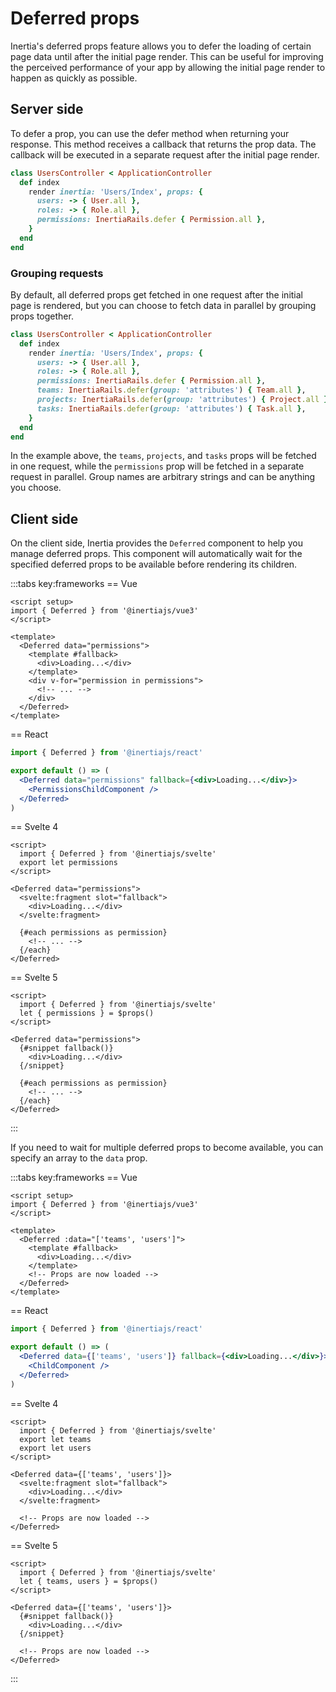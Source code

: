 # Deferred props

Inertia's deferred props feature allows you to defer the loading of certain page data until after the initial page render. This can be useful for improving the perceived performance of your app by allowing the initial page render to happen as quickly as possible.

## Server side

To defer a prop, you can use the defer method when returning your response. This method receives a callback that returns the prop data. The callback will be executed in a separate request after the initial page render.

```ruby
class UsersController < ApplicationController
  def index
    render inertia: 'Users/Index', props: {
      users: -> { User.all },
      roles: -> { Role.all },
      permissions: InertiaRails.defer { Permission.all },
    }
  end
end
```

### Grouping requests

By default, all deferred props get fetched in one request after the initial page is rendered, but you can choose to fetch data in parallel by grouping props together.

```ruby
class UsersController < ApplicationController
  def index
    render inertia: 'Users/Index', props: {
      users: -> { User.all },
      roles: -> { Role.all },
      permissions: InertiaRails.defer { Permission.all },
      teams: InertiaRails.defer(group: 'attributes') { Team.all },
      projects: InertiaRails.defer(group: 'attributes') { Project.all },
      tasks: InertiaRails.defer(group: 'attributes') { Task.all },
    }
  end
end
```

In the example above, the `teams`, `projects`, and `tasks` props will be fetched in one request, while the `permissions` prop will be fetched in a separate request in parallel. Group names are arbitrary strings and can be anything you choose.

## Client side

On the client side, Inertia provides the `Deferred` component to help you manage deferred props. This component will automatically wait for the specified deferred props to be available before rendering its children.

:::tabs key:frameworks
== Vue

```vue
<script setup>
import { Deferred } from '@inertiajs/vue3'
</script>

<template>
  <Deferred data="permissions">
    <template #fallback>
      <div>Loading...</div>
    </template>
    <div v-for="permission in permissions">
      <!-- ... -->
    </div>
  </Deferred>
</template>
```

== React

```jsx
import { Deferred } from '@inertiajs/react'

export default () => (
  <Deferred data="permissions" fallback={<div>Loading...</div>}>
    <PermissionsChildComponent />
  </Deferred>
)
```

== Svelte 4

```svelte
<script>
  import { Deferred } from '@inertiajs/svelte'
  export let permissions
</script>

<Deferred data="permissions">
  <svelte:fragment slot="fallback">
    <div>Loading...</div>
  </svelte:fragment>

  {#each permissions as permission}
    <!-- ... -->
  {/each}
</Deferred>
```

== Svelte 5

```svelte
<script>
  import { Deferred } from '@inertiajs/svelte'
  let { permissions } = $props()
</script>

<Deferred data="permissions">
  {#snippet fallback()}
    <div>Loading...</div>
  {/snippet}

  {#each permissions as permission}
    <!-- ... -->
  {/each}
</Deferred>
```

:::

If you need to wait for multiple deferred props to become available, you can specify an array to the `data` prop.

:::tabs key:frameworks
== Vue

```vue
<script setup>
import { Deferred } from '@inertiajs/vue3'
</script>

<template>
  <Deferred :data="['teams', 'users']">
    <template #fallback>
      <div>Loading...</div>
    </template>
    <!-- Props are now loaded -->
  </Deferred>
</template>
```

== React

```jsx
import { Deferred } from '@inertiajs/react'

export default () => (
  <Deferred data={['teams', 'users']} fallback={<div>Loading...</div>}>
    <ChildComponent />
  </Deferred>
)
```

== Svelte 4

```svelte
<script>
  import { Deferred } from '@inertiajs/svelte'
  export let teams
  export let users
</script>

<Deferred data={['teams', 'users']}>
  <svelte:fragment slot="fallback">
    <div>Loading...</div>
  </svelte:fragment>

  <!-- Props are now loaded -->
</Deferred>
```

== Svelte 5

```svelte
<script>
  import { Deferred } from '@inertiajs/svelte'
  let { teams, users } = $props()
</script>

<Deferred data={['teams', 'users']}>
  {#snippet fallback()}
    <div>Loading...</div>
  {/snippet}

  <!-- Props are now loaded -->
</Deferred>
```

:::
